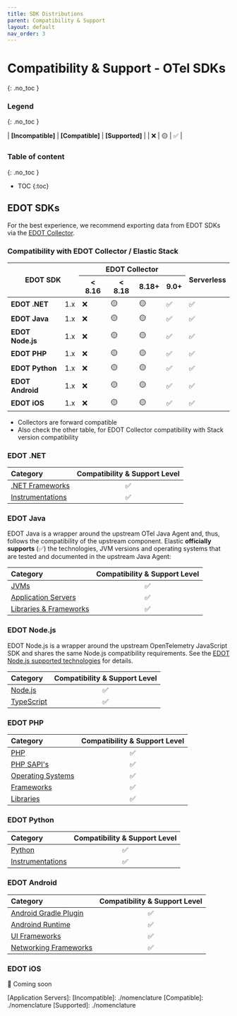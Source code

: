 ```yaml
---
title: SDK Distributions
parent: Compatibility & Support
layout: default
nav_order: 3
---
```


# Compatibility & Support - OTel SDKs
{: .no_toc }

### Legend
{: .no_toc }

| **[Incompatible]** | **[Compatible]** | **[Supported]** |
| ❌ | 🟡 | ✅ |

### Table of content
{: .no_toc }

- TOC
{:toc}

## EDOT SDKs

For the best experience, we recommend exporting data from EDOT SDKs via the [EDOT Collector](https://elastic.github.io/opentelemetry/edot-collector/index).

### Compatibility with EDOT Collector / Elastic Stack

<table class="compatibility">
    <thead>
        <tr>
            <th rowspan=2 colspan=2><b>EDOT SDK</b></th>
            <th colspan=4>EDOT Collector </th>
            <th rowspan=2><b>Serverless</b></th>
        </tr>
        <tr>
            <th>< 8.16</th>
            <th>< 8.18</th>
            <th>8.18+</th>
            <th>9.0+</th>
        </tr>
    </thead>
    <tbody>
        <tr>
            <td style="text-align:left;"><b>EDOT .NET</b></td>
            <td>1.x</td>
            <td>❌</td>
            <td>🟡</td>
            <td>🟡</td>
            <td>✅</td>
            <td>✅</td>
        </tr>
        <tr>
            <td style="text-align:left;"><b>EDOT Java</b></td>
            <td>1.x</td>
            <td>❌</td>
            <td>🟡</td>
            <td>🟡</td>
            <td>✅</td>
            <td>✅</td>
        </tr>
        <tr>
            <td style="text-align:left;"><b>EDOT Node.js</b></td>
            <td>1.x</td>
            <td>❌</td>
            <td>🟡</td>
            <td>🟡</td>
            <td>✅</td>
            <td>✅</td>
        </tr>
        <tr>
            <td style="text-align:left;"><b>EDOT PHP</b></td>
            <td>1.x</td>
            <td>❌</td>
            <td>🟡</td>
            <td>🟡</td>
            <td>✅</td>
            <td>✅</td>
        </tr>
        <tr>
            <td style="text-align:left;"><b>EDOT Python</b></td>
            <td>1.x</td>
            <td>❌</td>
            <td>🟡</td>
            <td>🟡</td>
            <td>✅</td>
            <td>✅</td>
        </tr>
        <tr>
            <td style="text-align:left;"><b>EDOT Android</b></td>
            <td>1.x</td>
            <td>❌</td>
            <td>🟡</td>
            <td>🟡</td>
            <td>✅</td>
            <td>✅</td>
        </tr>
        <tr>
            <td style="text-align:left;"><b>EDOT iOS</b></td>
            <td>1.x</td>
            <td>❌</td>
            <td>🟡</td>
            <td>🟡</td>
            <td>✅</td>
            <td>✅</td>
        </tr>
    </tbody>
</table>

- Collectors are forward compatible
- Also check the other table, for EDOT Collector compatibility with Stack version compatibility

### EDOT .NET

| Category                                                                             | Compatibility & Support Level |
|:-------------------------------------------------------------------------------------|:-----------------------------:|
| [.NET Frameworks](../edot-sdks/dotnet/supported-technologies.html#net-frameworks)    |               ✅               |
| [Instrumentations](../edot-sdks/dotnet/supported-technologies.html#instrumentations) |               ✅               |

### EDOT Java

EDOT Java is a wrapper around the upstream OTel Java Agent and, thus, follows the compatibility of the upstream component.
Elastic **officially supports** (✅) the technologies, JVM versions and operating systems that are tested and documented in the upstream Java Agent:

| Category                                                                                                                                                   | Compatibility & Support Level |
|:-----------------------------------------------------------------------------------------------------------------------------------------------------------|:-----------------------------:|
| [JVMs](https://github.com/open-telemetry/opentelemetry-java-instrumentation/blob/main/docs/supported-libraries.md#jvms-and-operating-systems)              |               ✅               |
| [Application Servers](https://github.com/open-telemetry/opentelemetry-java-instrumentation/blob/main/docs/supported-libraries.md#application-servers )     |               ✅               |
| [Libraries & Frameworks](https://github.com/open-telemetry/opentelemetry-java-instrumentation/blob/main/docs/supported-libraries.md#libraries--frameworks) |               ✅               |

### EDOT Node.js

EDOT Node.js is a wrapper around the upstream OpenTelemetry JavaScript SDK and shares the same Node.js compatibility requirements. See the [EDOT Node.js supported technologies](../edot-sdks/nodejs/supported-technologies) for details.

| Category                                                                          | Compatibility & Support Level |
|:----------------------------------------------------------------------------------|:-----------------------------:|
| [Node.js](../edot-sdks/nodejs/supported-technologies.html#nodejs-versions)        |               ✅               |
| [TypeScript](../edot-sdks/nodejs/supported-technologies.html#typescript-versions) |               ✅               |

### EDOT PHP

| Category                                                                                      | Compatibility & Support Level |
|:----------------------------------------------------------------------------------------------|:-----------------------------:|
| [PHP](../edot-sdks/php/supported-technologies.html#php-versions)                              |               ✅               |
| [PHP SAPI's](../edot-sdks/php/supported-technologies.html#supported-php-sapis)                |               ✅               |
| [Operating Systems](../edot-sdks/php/supported-technologies.html#supported-operating-systems) |               ✅               |
| [Frameworks](../edot-sdks/php/supported-technologies.html#instrumented-frameworks)            |               ✅               |
| [Libraries](../edot-sdks/php/supported-technologies.html#instrumented-libraries)              |               ✅               |

### EDOT Python

| Category                                                                             | Compatibility & Support Level |
|:-------------------------------------------------------------------------------------|:-----------------------------:|
| [Python](../edot-sdks/python/supported-technologies.html#python-versions)            |               ✅               |
| [Instrumentations](../edot-sdks/python/supported-technologies.html#instrumentations) |               ✅               |


### EDOT Android

| Category                                                                                                                                       | Compatibility & Support Level |
|:-----------------------------------------------------------------------------------------------------------------------------------------------|:-----------------------------:|
| [Android Gradle Plugin](https://www.elastic.co/guide/en/apm/agent/android/current/supported-technologies.html#supported-agp-versions)          |               ✅               |
| [Androind Runtime](https://www.elastic.co/guide/en/apm/agent/android/current/supported-technologies.html#supported-android-runtime-versions)   |               ✅               |
| [UI Frameworks](https://www.elastic.co/guide/en/apm/agent/android/current/supported-technologies.html#supported-ui-frameworks)                 |               ✅               |
| [Networking Frameworks](https://www.elastic.co/guide/en/apm/agent/android/current/supported-technologies.html#supported-networking-frameworks) |               ✅               |

### EDOT iOS

🚧 Coming soon

[Application Servers]: 
[Incompatible]: ./nomenclature
[Compatible]: ./nomenclature
[Supported]: ./nomenclature
